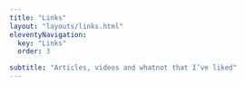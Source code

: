 ```yaml
---
title: "Links"
layout: "layouts/links.html"
eleventyNavigation:
  key: "Links"
  order: 3

subtitle: "Articles, videos and whatnot that I’ve liked"
---
```

